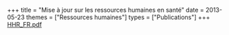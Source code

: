 +++
title = "Mise à jour sur les ressources humaines en santé"
date = 2013-05-23
themes = ["Ressources humaines"]
types = ["Publications"]
+++
[HHR_FR.pdf](/files/HHR_FR.pdf)
